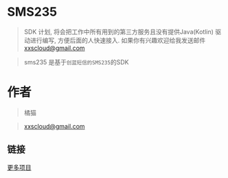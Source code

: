 # SMS235

> SDK 计划, 将会把工作中所有用到的第三方服务且没有提供Java(Kotlin) 驱动进行编写, 方便后面的人快速接入. 如果你有兴趣欢迎给我发送邮件 xxscloud@gmail.com

> sms235 是基于`创蓝短信的SMS235`的SDK

# 作者
> 橘猫

> xxscloud@gmail.com


## 链接
[更多项目](https://github.com/xxscloud5722/)
